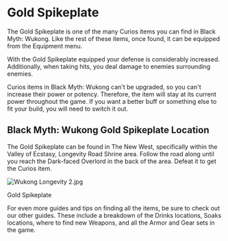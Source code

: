 # Gold Spikeplate

The Gold Spikeplate is one of the many Curios items you can find in Black Myth: Wukong. Like the rest of these items, once found, it can be equipped from the Equipment menu. 

With the Gold Spikeplate equipped your defense is considerably increased. Additionally, when taking hits, you deal damage to enemies surrounding enemies. 

Curios items in Black Myth: Wukong can't be upgraded, so you can't increase their power or potency. Therefore, the item will stay at its current power throughout the game. If you want a better buff or something else to fit your build, you will need to switch it out. 

## Black Myth: Wukong Gold Spikeplate Location

The Gold Spikeplate can be found in The New West, specifically within the Valley of Ecstasy, Longevity Road Shrine area. Follow the road along until you reach the Dark-faced Overlord in the back of the area. Defeat it to get the Curios item. 

![Wukong Longevity 2.jpg](https://oyster.ignimgs.com/mediawiki/apis.ign.com/black-myth-wukong/b/b2/Wukong_Longevity_2.jpg)

Gold Spikeplate

For even more guides and tips on finding all the items, be sure to check out our other guides. These include a breakdown of the Drinks locations, Soaks locations, where to find new Weapons, and all the Armor and Gear sets in the game.